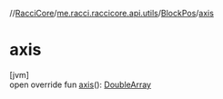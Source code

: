 //[RacciCore](../../../index.md)/[me.racci.raccicore.api.utils](../index.md)/[BlockPos](index.md)/[axis](axis.md)

# axis

[jvm]\
open override fun [axis](axis.md)(): [DoubleArray](https://kotlinlang.org/api/latest/jvm/stdlib/kotlin/-double-array/index.html)
